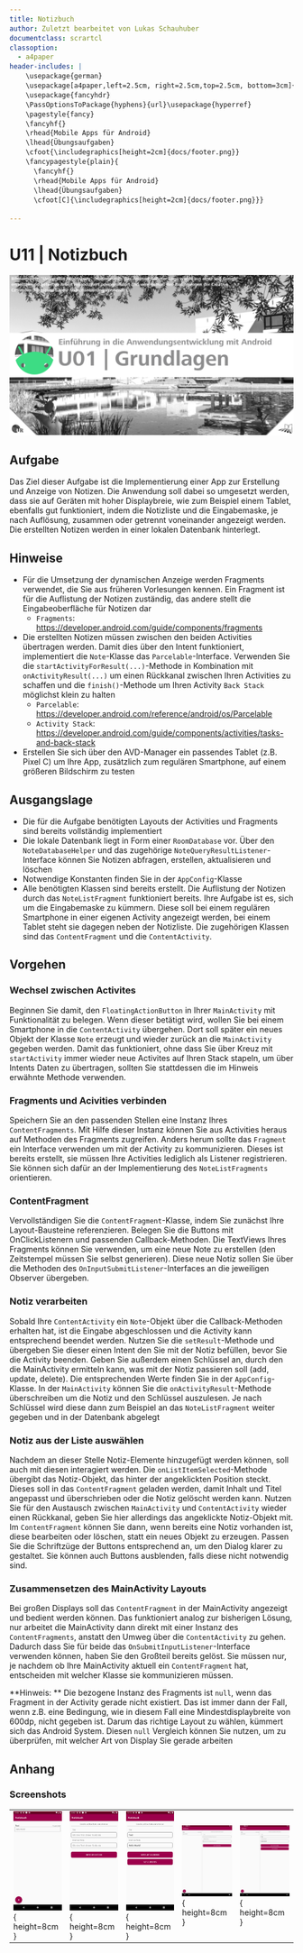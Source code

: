 ```yaml
---
title: Notizbuch
author: Zuletzt bearbeitet von Lukas Schauhuber
documentclass: scrartcl
classoption:
  - a4paper
header-includes: |
    \usepackage{german} 
    \usepackage[a4paper,left=2.5cm, right=2.5cm,top=2.5cm, bottom=3cm]{geometry}
    \usepackage{fancyhdr}
    \PassOptionsToPackage{hyphens}{url}\usepackage{hyperref}
    \pagestyle{fancy}
    \fancyhf{}
    \rhead{Mobile Apps für Android}
    \lhead{Übungsaufgaben}
    \cfoot{\includegraphics[height=2cm]{docs/footer.png}}
    \fancypagestyle{plain}{
      \fancyhf{}
      \rhead{Mobile Apps für Android}
      \lhead{Übungsaufgaben}
      \cfoot[C]{\includegraphics[height=2cm]{docs/footer.png}}}
      
---
```


# U11 | Notizbuch

![Cover für die zehnte Übungsaufgabe](./docs/cover.png)

## Aufgabe

Das Ziel dieser Aufgabe ist die Implementierung einer App zur Erstellung und Anzeige von Notizen. Die Anwendung soll dabei so umgesetzt werden, dass sie auf Geräten mit hoher Displaybreie, wie zum Beispiel einem Tablet, ebenfalls gut funktioniert, indem die Notizliste und die Eingabemaske, je nach Auflösung, zusammen oder getrennt voneinander angezeigt werden. Die erstellten Notizen werden in einer lokalen Datenbank hinterlegt.

## Hinweise

* Für die Umsetzung der dynamischen Anzeige werden Fragments verwendet, die Sie aus früheren Vorlesungen kennen. Ein Fragment ist für die Auflistung der Notizen zuständig, das andere stellt die Eingabeoberfläche für Notizen dar
  * `Fragments`: https://developer.android.com/guide/components/fragments
* Die erstellten Notizen müssen zwischen den beiden Activities übertragen werden. Damit dies über den Intent funktioniert, implementiert die `Note`-Klasse das `Parcelable`-Interface. Verwenden Sie die `startActivityForResult(...)`-Methode in Kombination mit `onActivityResult(...)` um einen Rückkanal zwischen Ihren Activities zu schaffen und die `finish()`-Methode um Ihren Activity `Back Stack` möglichst klein zu halten
  * `Parcelable`: https://developer.android.com/reference/android/os/Parcelable
  * `Activity Stack`: https://developer.android.com/guide/components/activities/tasks-and-back-stack
* Erstellen Sie sich über den AVD-Manager ein passendes Tablet (z.B. Pixel C) um Ihre App, zusätzlich zum regulären Smartphone, auf einem größeren Bildschirm zu testen

## Ausgangslage
* Die für die Aufgabe benötigten Layouts der Activities und Fragments sind bereits vollständig implementiert
* Die lokale Datenbank liegt in Form einer `RoomDatabase` vor. Über den `NoteDatabaseHelper` und das zugehörige `NoteQueryResultListener`-Interface können Sie Notizen abfragen, erstellen, aktualisieren und löschen
* Notwendige Konstanten finden Sie in der `AppConfig`-Klasse
* Alle benötigten Klassen sind bereits erstellt. Die Auflistung der Notizen durch das `NoteListFragment` funktioniert bereits. Ihre Aufgabe ist es, sich um die Eingabemaske zu kümmern. Diese soll bei einem regulären Smartphone in einer eigenen Activity angezeigt werden, bei einem Tablet steht sie dagegen neben der Notizliste. Die zugehörigen Klassen sind das `ContentFragment` und die `ContentActivity`.

## Vorgehen
### Wechsel zwischen Activites
Beginnen Sie damit, den `FloatingActionButton` in Ihrer `MainActivity` mit Funktionalität zu belegen. Wenn dieser betätigt wird, wollen Sie bei einem Smartphone in die `ContentActivity` übergehen. Dort soll später ein neues Objekt der Klasse `Note` erzeugt und wieder zurück an die `MainActivity` gegeben werden. Damit das funktioniert, ohne dass Sie über Kreuz mit `startActivity` immer wieder neue Activites auf Ihren Stack stapeln, um über Intents Daten zu übertragen, sollten Sie stattdessen die im Hinweis erwähnte Methode verwenden.

### Fragments und Acivities verbinden
Speichern Sie an den passenden Stellen eine Instanz Ihres `ContentFragments`. Mit Hilfe dieser Instanz können Sie aus Activities heraus auf Methoden des Fragments zugreifen. Anders herum sollte das `Fragment` ein Interface verwenden um mit der Activity zu kommunizieren. Dieses ist bereits erstellt, sie müssen Ihre Activities lediglich als Listener registrieren. Sie können sich dafür an der Implementierung des `NoteListFragments` orientieren.

### ContentFragment
Vervollständigen Sie die `ContentFragment`-Klasse, indem Sie zunächst Ihre Layout-Bausteine referenzieren. Belegen Sie die Buttons mit OnClickListenern und passenden Callback-Methoden. Die TextViews Ihres Fragments können Sie verwenden, um eine neue Note zu erstellen (den Zeitstempel müssen Sie selbst generieren). Diese neue Notiz sollen Sie über die Methoden des `OnInputSubmitListener`-Interfaces an die jeweiligen Observer übergeben.

### Notiz verarbeiten
Sobald Ihre `ContentActivity` ein `Note`-Objekt über die Callback-Methoden erhalten hat, ist die Eingabe abgeschlossen und die Activity kann entsprechend beendet werden. Nutzen Sie die `setResult`-Methode und übergeben Sie dieser einen Intent den Sie mit der Notiz befüllen, bevor Sie die Activity beenden. Geben Sie außerdem einen Schlüssel an, durch den die MainActivity ermitteln kann, was mit der Notiz passieren soll (add, update, delete). Die entsprechenden Werte finden Sie in der `AppConfig`-Klasse. In der `MainActivity` können Sie die `onActivityResult`-Methode überschreiben um die Notiz und den Schlüssel auszulesen. Je nach Schlüssel wird diese dann zum Beispiel an das `NoteListFragment` weiter gegeben und in der Datenbank abgelegt

### Notiz aus der Liste auswählen
Nachdem an dieser Stelle Notiz-Elemente hinzugefügt werden können, soll auch mit diesen interagiert werden. Die `onListItemSelected`-Methode übergibt das Notiz-Objekt, das hinter der angeklickten Position steckt. Dieses soll in das `ContentFragment` geladen werden, damit Inhalt und Titel angepasst und überschrieben oder die Notiz gelöscht werden kann. Nutzen Sie für den Austausch zwischen `MainActivity` und `ContentActivity` wieder einen Rückkanal, geben Sie hier allerdings das angeklickte Notiz-Objekt mit. Im `ContentFragment` können Sie dann, wenn bereits eine Notiz vorhanden ist, diese bearbeiten oder löschen, statt ein neues Objekt zu erzeugen. Passen Sie die Schriftzüge der Buttons entsprechend an, um den Dialog klarer zu gestaltet. Sie können auch Buttons ausblenden, falls diese nicht notwendig sind.

### Zusammensetzen des MainActivity Layouts
Bei großen Displays soll das `ContentFragment` in der MainActivity angezeigt und bedient werden können. Das funktioniert analog zur bisherigen Lösung, nur arbeitet die MainActivity dann direkt mit einer Instanz des `ContentFragments`, anstatt den Umweg über die `ContentActivity` zu gehen. Dadurch dass Sie für beide das `OnSubmitInputListener`-Interface verwenden können, haben Sie den Großteil bereits gelöst. Sie müssen nur, je nachdem ob Ihre MainActivity aktuell ein `ContentFragment` hat, entscheiden mit welcher Klasse sie kommunizieren müssen.

**Hinweis: ** Die bezogene Instanz des Fragments ist `null`, wenn das Fragment in der Activity gerade nicht existiert. Das ist immer dann der Fall, wenn z.B. eine Bedingung, wie in diesem Fall eine Mindestdisplaybreite von 600dp, nicht gegeben ist. Darum das richtige Layout zu wählen, kümmert sich das Android System. Diesen `null` Vergleich können Sie nutzen, um zu überprüfen, mit welcher Art von Display Sie gerade arbeiten


## Anhang
### Screenshots

| | | | | |
|-|-|-|-|-|
|![Screenshot der Notizbuch-App](./docs/screenshot-1.png "Schmales Layout"){ height=8cm } |![Screenshot der Notizbuch-App](./docs/screenshot-2.png "Schmale Eingabemaske"){ height=8cm } |![Screenshot der Notizbuch-App](./docs/screenshot-3.png "Schmal Bearbeiten"){ height=8cm } |![Screenshot der Notizbuch-App](./docs/screenshot-4.png "Breites Layout"){ height=8cm } |![Screenshot der Notizbuch-App](./docs/screenshot-5.png "Breites Bearbeiten"){ height=8cm } |

